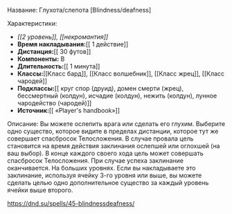 Название: Глухота/слепота \[Blindness/deafness] 

Характеристики:
- *[[2 уровень]], [[некромантия]]*
- **Время накладывания:**[[ 1 действие]]
- **Дистанция:**[[ 30 футов]]
- **Компоненты:** В
- **Длительность:**[[ 1 минута]]
- **Классы:**[[Класс  бард]], [[Класс волшебник]], [[Класс жрец]], [[Класс чародей]]
- **Подклассы:**[[ круг спор (друид), домен смерти (жрец), бессмертный (колдун), исчадие (колдун), нежить (колдун), лунное чародейство (чародей)]]
- **Источник:**[[ «Player's handbook»]]

Описание:
Вы можете ослепить врага или сделать его глухим. Выберите одно существо, которое видите в пределах дистанции, которое тут же совершает спасбросок Телосложения. В случае провала цель становится на время действия заклинания ослепшей или оглохшей (на ваш выбор). В конце каждого своего хода цель может совершать спасбросок Телосложения. При случае успеха заклинание оканчивается.
На больших уровнях. Если вы накладываете это заклинание, используя ячейку 3-го уровня или выше, вы можете сделать целью одно дополнительное существо за каждый уровень ячейки выше второго.

https://dnd.su/spells/45-blindnessdeafness/